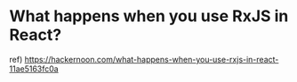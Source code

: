 # What happens when you use RxJS in React?

ref) https://hackernoon.com/what-happens-when-you-use-rxjs-in-react-11ae5163fc0a

